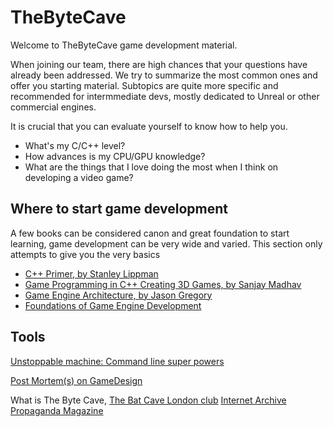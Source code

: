 # TheByteCave

Welcome to TheByteCave game development material.

When joining our team, there are high chances that your questions have already been addressed. We try to summarize the most common ones and offer you starting material.
Subtopics are quite more specific and recommended for intermmediate devs, mostly dedicated to Unreal or other commercial engines.

It is crucial that you can evaluate yourself to know how to help you.

 - What's my C/C++ level?
 - How advances is my CPU/GPU knowledge?
 - What are the things that I love doing the most when I think on developing a video game?
 
  
## Where to start game development

A few books can be considered canon and great foundation to start learning, game development can be very wide and varied. 
This section only attempts to give you the very basics

 - [C++ Primer, by Stanley Lippman](https://www.amazon.com/Primer-5th-Stanley-B-Lippman/dp/0321714113)
 - [Game Programming in C++ Creating 3D Games, by Sanjay Madhav](https://www.amazon.com/Game-Programming-Creating-Games-Design/dp/0134597206)
 - [Game Engine Architecture, by Jason Gregory](https://www.amazon.com/Engine-Architecture-Third-Jason-Gregory)
 - [Foundations of Game Engine Development](https://www.amazon.com/Foundations-Game-Engine-Development-Mathematics)

## Tools

[Unstoppable machine: Command line super powers](https://github.com/itzjac/bytecave/tree/main/commands)

[Post Mortem(s) on GameDesign](https://github.com/itzjac/bytecave/tree/main/gamedesign)


What is The Byte Cave, [The Bat Cave London club](https://en.wikipedia.org/wiki/Batcave_(club))
[Internet Archive Propaganda Magazine](https://archive.org/search.php?query=creator%3A%22Propaganda+Magazine%22)
